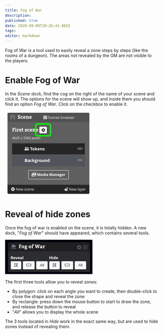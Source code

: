 ```yaml
---
title: Fog of War
description: 
published: true
date: 2020-09-09T20:26:43.085Z
tags: 
editor: markdown
---
```


Fog of War is a tool used to easily reveal a zone steps by steps (like the rooms of a dungeon). The areas not revealed by the GM are not visible to the players.

# Enable Fog of War
In the *Scene* dock, find the cog on the right of the name of your scene and click it. The options for the scene will show up, and inside them you should find an option *Fog of War*. Click on the checkbox to enable it.

![scene.png](/medias/scene.png)

# Reveal of hide zones
Once the fog of war is enabled on the scene, it is totally hidden. A new dock, "*Fog of War*" should have appeared, which contains several tools.

![fog-of-war-tools.png](/medias/fog-of-war-tools.png)

The first three tools allow you to reveal zones:
- By polygon: click on each angle you want to create, then double-click to close the shape and reveal the zone
- By rectangle: press down the mouse button to start to draw the zone, and release the button to reveal
- "*All*" allows you to display the whole scene

The 3 tools located in *Hide* work in the exact same way, but are used to hide zones instead of revealing them.
